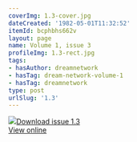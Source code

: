 ```yaml
---
coverImg: 1.3-cover.jpg
dateCreated: '1982-05-01T11:32:52'
itemId: bcphbhs662v
layout: page
name: Volume 1, issue 3
profileImg: 1.3-rect.jpg
tags:
- hasAuthor: dreamnetwork
- hasTag: dream-network-volume-1
- hasTag: dreamnetwork
type: post
urlSlug: '1.3'
---
```

<img class="card-journal-img" src="../images/1.3-rect.jpg"/><a href="../files/pdfs/Volume_1/1.3_Dream_Network_Bulletin_Vol.1_Issue_3.pdf" download="">Download issue 1.3</a><br><a href="../files/pdfs/Volume_1/1.3_Dream_Network_Bulletin_Vol.1_Issue_3.pdf">View online</a>